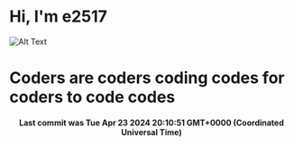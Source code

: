 # Hi, I'm e2517

![Alt Text](https://github.com/E2517/e2517/blob/master/images/background.gif)

# Coders are coders coding codes for coders to code codes

<h4 align="center">Last commit was Tue Apr 23 2024 20:10:51 GMT+0000 (Coordinated Universal Time)</h4>
